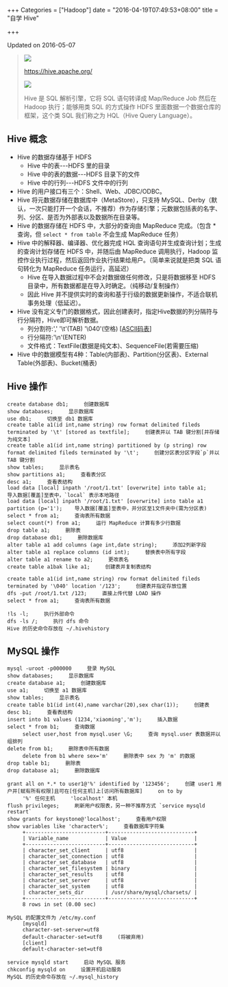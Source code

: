 +++
Categories = ["Hadoop"]
date = "2016-04-19T07:49:53+08:00"
title = "自学 Hive"

+++

<!--more-->

Updated on 2016-05-07

> ![](/uploads/hadoop-hive-logo.png)
>
> https://hive.apache.org/
>
> ![](/uploads/hadoop-hive.png)
>
> Hive 是 SQL 解析引擎，它将 SQL 语句转译成 Map/Reduce Job 然后在 Hadoop 执行；能够用类 SQL 的方式操作 HDFS 里面数据一个数据仓库的框架，这个类 SQL 我们称之为 HQL（Hive Query Language）。

## Hive 概念
* Hive 的数据存储基于 HDFS
  * Hive 中的表---HDFS 里的目录
  * Hive 中的表的数据---HDFS 目录下的文件
  * Hive 中的行列---HDFS 文件中的行列
* Hive 的用户接口有三个：Shell、Web、JDBC/ODBC。
* Hive 将元数据存储在数据库中（MetaStore），只支持 MySQL、Derby（默认，一次只能打开一个会话，不推荐）作为存储引擎；元数据包括表的名字、列、分区、是否为外部表以及数据所在目录等。
* Hive 的数据存储在 HDFS 中，大部分的查询由 MapReduce 完成。（包含 * 查询，但 `select * from table` 不会生成 MapReduce 任务）
* Hive 中的解释器、编译器、优化器完成 HQL 查询语句并生成查询计划；生成的查询计划存储在 HDFS 中，并随后由 MapReduce 调用执行，Hadoop 监控作业执行过程，然后返回作业执行结果给用户。（简单来说就是把类 SQL 语句转化为 MapReduce 任务运行，高延迟）
  * Hive 在导入数据过程中不会对数据做任何修改，只是将数据移至 HDFS 目录中，所有数据都是在导入时确定。（纯移动/复制操作）
  * 因此 Hive 并不提供实时的查询和基于行级的数据更新操作，不适合联机事务处理（低延迟）。
* Hive 没有定义专门的数据格式，因此创建表时，指定Hive数据的列分隔符与行分隔符，Hive即可解析数据。
  * 列分割符:','     '\t'(TAB)     '\040'(空格)     [[ASCII码表](http://defindit.com/ascii.html)]
  * 行分隔符:'\n'(ENTER)
  * 文件格式：TextFile(数据是纯文本)、SequenceFile(若需要压缩)
* Hive 中的数据模型有4种：Table(内部表)、Partition(分区表)、External Table(外部表)、Bucket(桶表)

## Hive 操作
```
create database db1;     创建数据库
show databases;     显示数据库
use db1;     切换至 db1 数据库
create table a1(id int,name string) row format delimited fileds terminated by '\t' [stored as textfile];     创建表并以 TAB 键分割[并存储为纯文本]
create table a1(id int,name string) partitioned by (p string) row format delimited fileds terminated by '\t';     创建分区表分区字段`p`并以 TAB 键分割
show tables;     显示表名
show partitions a1;     查看表分区
desc a1;     查看表结构
load data [local] inpath '/root/1.txt' [overwrite] into table a1;     导入数据[覆盖]至表中，`local` 表示本地路径
load data [local] inpath '/root/1.txt' [overwrite] into table a1 partition (p='1');    导入数据[覆盖]至表中，并分区至1文件夹中(需为分区表)
select * from a1;     查询表所有数据
select count(*) from a1;     运行 MapReduce 计算有多少行数据
drop table a1;     删除表
drop database db1;     删除数据库
alter table a1 add columns (age int,date string);     添加2列新字段
alter table a1 replace columns (id int);     替换表中所有字段
alter table a1 rename to a2;     更改表名
create table a1bak like a1;     创建表并复制表结构

create table a1(id int,name string) row format delimited fileds terminated by '\040' location '/123';     创建表并指定存放位置
dfs -put /root/1.txt /123;     直接上传代替 LOAD 操作
select * from a1;     查询表所有数据

!ls -l;     执行外部命令
dfs -ls /;     执行 dfs 命令
Hive 的历史命令存放在 ~/.hivehistory
```

## MySQL 操作
```
mysql -uroot -p000000     登录 MySQL
show databases;     显示数据库
create database a1;     创建数据库
use a1;     切换至 a1 数据库
show tables;     显示表名
create table b1(id int(4),name varchar(20),sex char(1));     创建表
desc b1;     查看表结构
insert into b1 values (1234,'xiaoming','m');     插入数据
select * from b1;     查询数据
     select user,host from mysql.user \G;     查询 mysql.user 表数据并以组排列
delete from b1;     删除表中所有数据
     delete from b1 where sex='m'     删除表中 sex 为 'm' 的数据
drop table b1;     删除表
drop database a1;     删除数据库

grant all on *.* to user1@'%' identified by '123456';     创建 user1 用户并[赋有所有权限]且可在[任何主机]上[访问所有数据库]     on to by
     '%' 任何主机     'localhost' 本机
flush privileges;     刷新用户权限表，另一种不推荐方式 `service mysqld restart`
show grants for keystone@'localhost';     查看用户权限
show variables like 'character%';     查看数据库字符集
     +--------------------------+----------------------------+
     | Variable_name            | Value                      |
     +--------------------------+----------------------------+
     | character_set_client     | utf8                       |
     | character_set_connection | utf8                       |
     | character_set_database   | utf8                       |
     | character_set_filesystem | binary                     |
     | character_set_results    | utf8                       |
     | character_set_server     | utf8                       |
     | character_set_system     | utf8                       |
     | character_sets_dir       | /usr/share/mysql/charsets/ |
     +--------------------------+----------------------------+
     8 rows in set (0.00 sec)

MySQL 的配置文件为 /etc/my.conf
     [mysqld]
     character-set-server=utf8
     default-character-set=utf8     (将被弃用)
     [client]
     default-character-set=utf8

service mysqld start     启动 MySQL 服务
chkconfig mysqld on     设置开机启动服务
MySQL 的历史命令存放在 ~/.mysql_history
```